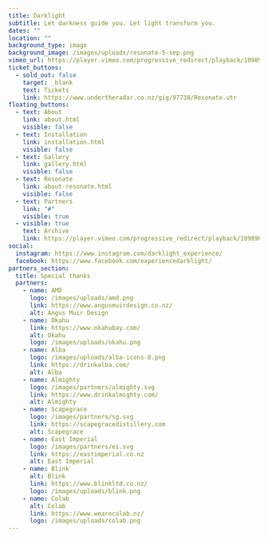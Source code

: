 ```yaml
---
title: Darklight
subtitle: Let darkness guide you. Let light transform you.
dates: ""
location: ""
background_type: image
background_image: /images/uploads/resonate-5-sep.png
vimeo_url: https://player.vimeo.com/progressive_redirect/playback/1098907408/rendition/1080p/file.mp4?loc=external&signature=2a8e6c8e0fecc39d6f581a4c445218e4e2e62079454b53f292f49f2603812d7b
ticket_buttons:
  - sold_out: false
    target: _blank
    text: Tickets
    link: https://www.undertheradar.co.nz/gig/97738/Resonate.utr
floating_buttons:
  - text: About
    link: about.html
    visible: false
  - text: Installation
    link: installation.html
    visible: false
  - text: Gallery
    link: gallery.html
    visible: false
  - text: Resonate
    link: about-resonate.html
    visible: false
  - text: Partners
    link: "#"
    visible: true
  - visible: true
    text: Archive
    link: https://player.vimeo.com/progressive_redirect/playback/1098907408/rendition/1080p/file.mp4?loc=external&signature=2a8e6c8e0fecc39d6f581a4c445218e4e2e62079454b53f292f49f2603812d7b
social:
  instagram: https://www.instagram.com/darklight_experience/
  facebook: https://www.facebook.com/experiencedarklight/
partners_section:
  title: Special thanks
  partners:
    - name: AMD
      logo: /images/uploads/amd.png
      link: https://www.angusmuirdesign.co.nz/
      alt: Angus Muir Design
    - name: Okahu
      link: https://www.okahubay.com/
      alt: Okahu
      logo: /images/uploads/okahu.png
    - name: Alba
      logo: /images/uploads/alba-icons-8.png
      link: https://drinkalba.com/
      alt: Alba
    - name: Almighty
      logo: /images/partners/almighty.svg
      link: https://www.drinkalmighty.com/
      alt: Almighty
    - name: Scapegrace
      logo: /images/partners/sg.svg
      link: https://scapegracedistillery.com
      alt: Scapegrace
    - name: East Imperial
      logo: /images/partners/ei.svg
      link: https://eastimperial.co.nz
      alt: East Imperial
    - name: Blink
      alt: Blink
      link: https://www.blinkltd.co.nz/
      logo: /images/uploads/blink.png
    - name: Colab
      alt: Colab
      link: https://www.wearecolab.nz/
      logo: /images/uploads/colab.png
---
```

